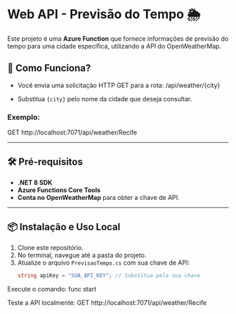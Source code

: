# Web API - Previsão do Tempo 🌦️

Este projeto é uma **Azure Function** que fornece informações de previsão do tempo para uma cidade específica, utilizando a API do OpenWeatherMap.

## 🚀 Como Funciona?

- Você envia uma solicitação HTTP GET para a rota:
/api/weather/{city}

- Substitua `{city}` pelo nome da cidade que deseja consultar.

### Exemplo:

GET http://localhost:7071/api/weather/Recife


---

## 🛠️ Pré-requisitos
- **.NET 8 SDK**
- **Azure Functions Core Tools**
- **Conta no OpenWeatherMap** para obter a chave de API.

---

## 📦 Instalação e Uso Local

1. Clone este repositório.
2. No terminal, navegue até a pasta do projeto.
3. Atualize o arquivo `PrevisaoTempo.cs` com sua chave de API:
   ```csharp
   string apiKey = "SUA_API_KEY"; // Substitua pela sua chave


Execute o comando:
func start

Teste a API localmente:
GET http://localhost:7071/api/weather/Recife



